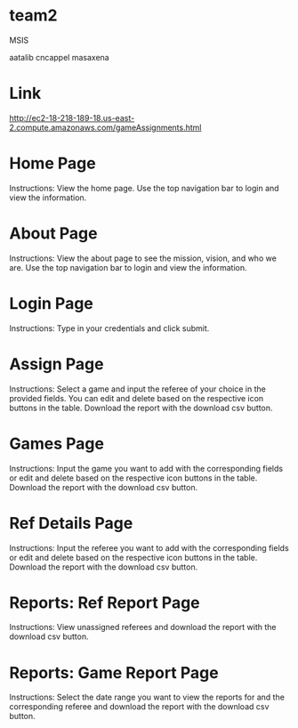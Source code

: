 # team2
MSIS

aatalib
cncappel
masaxena

# Link
http://ec2-18-218-189-18.us-east-2.compute.amazonaws.com/gameAssignments.html

# Home Page
Instructions: View the home page. Use the top navigation bar to login and view the information.

# About Page
Instructions: View the about page to see the mission, vision, and who we are. Use the top navigation bar to login and view the information.

# Login Page
Instructions: Type in your credentials and click submit.

# Assign Page
Instructions: Select a game and input the referee of your choice in the provided fields. You can edit and delete based on the respective icon buttons in the table. Download the report with the download csv button.

# Games Page
Instructions: Input the game you want to add with the corresponding fields or edit and delete based on the respective icon buttons in the table. Download the report with the download csv button.

# Ref Details Page
Instructions: Input the referee you want to add with the corresponding fields or edit and delete based on the respective icon buttons in the table. Download the report with the download csv button.

# Reports: Ref Report Page
Instructions: View unassigned referees and download the report with the download csv button.

# Reports: Game Report Page
Instructions: Select the date range you want to view the reports for and the corresponding referee and download the report with the download csv button.